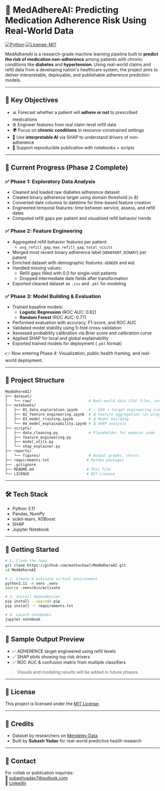 # 🧠 MedAdhereAI: Predicting Medication Adherence Risk Using Real-World Data

[![Python](https://img.shields.io/badge/Python-3.11-blue.svg)](https://www.python.org/downloads/release/python-3110/)
[![License: MIT](https://img.shields.io/badge/License-MIT-yellow.svg)](https://opensource.org/licenses/MIT)

MedAdhereAI is a research-grade machine learning pipeline built to **predict the risk of medication non-adherence** among patients with chronic conditions like **diabetes** and **hypertension**. Using real-world claims and refill data from a developing nation's healthcare system, the project aims to deliver interpretable, deployable, and publishable adherence prediction models.

---

## 📌 Key Objectives

- 📊 Forecast whether a patient will **adhere or not** to prescribed medications
- ⚙️ Engineer features from real claim-level refill data
- 🌍 Focus on **chronic conditions** in resource-constrained settings
- 🔎 Use **interpretable AI** via SHAP to understand drivers of non-adherence
- 📝 Support reproducible publication with notebooks + scripts

---

## 🧠 Current Progress (Phase 2 Complete)

### ✅ Phase 1: Exploratory Data Analysis
- Cleaned and loaded raw diabetes adherence dataset
- Created binary adherence target using domain threshold (≥ 8)
- Converted date columns to datetime for time-based feature creation
- Engineered temporal features: time between service, assess, and refill dates
- Computed refill gaps per patient and visualized refill behavior trends

### ✅ Phase 2: Feature Engineering
- Aggregated refill behavior features per patient:
  - `avg_refill_gap`, `max_refill_gap`, `total_visits`
- Merged most recent binary adherence label (`ADHERENT_BINARY`) per patient
- Enriched dataset with demographic features: `GENDER` and `AGE`
- Handled missing values:
  - Refill gaps filled with 0.0 for single-visit patients
  - Dropped intermediate date fields after transformation
- Exported cleaned dataset as `.csv` and `.pkl` for modeling

### ✅ Phase 3: Model Building & Evaluation
- Trained baseline models:
  - **Logistic Regression** (ROC AUC: 0.82)
  - **Random Forest** (ROC AUC: 0.77)
- Performed evaluation with accuracy, F1-score, and ROC AUC
- Validated model stability using 5-fold cross-validation
- Assessed probability calibration via Brier score and calibration curve
- Applied SHAP for local and global explainability
- Exported trained models for deployment (`.pkl` format)

👉 Now entering Phase 4: Visualization, public health framing, and real-world deployment.


---

## 📁 Project Structure

```bash
MedAdhereAI/
├── dataset/
│   └── raw/                          # Real-world data (CSV files, not committed)
├── notebooks/
│   ├── 01_data_exploration.ipynb     # ✅ EDA + target engineering (complete)
│   ├── 02_feature_engineering.ipynb  # ⏳ Feature aggregation (in progress)
│   ├── 03_model_training.ipynb       # ⏳ Model building
│   └── 04_model_explainability.ipynb # ⏳ SHAP analysis
├── scripts/
│   ├── data_cleaning.py              # Placeholder for modular code
│   ├── feature_engineering.py
│   ├── model_utils.py
│   └── shap_explainer.py
├── reports/
│   └── figures/                      # Output graphs, charts
├── requirements.txt                 # Python packages
├── .gitignore
├── README.md                        # This file
└── LICENSE                          # MIT License
```

---

## 🛠️ Tech Stack

- Python 3.11
- Pandas, NumPy
- scikit-learn, XGBoost
- SHAP
- Jupyter Notebook

---

## 🚀 Getting Started

```bash
# 1. Clone the repo
git clone https://github.com/mathachew7/MedAdhereAI.git
cd MedAdhereAI

# 2. Create & activate virtual environment
python3.11 -m venv .venv
source .venv/bin/activate

# 3. Install dependencies
pip install --upgrade pip
pip install -r requirements.txt

# 4. Launch notebooks
jupyter notebook
```

---

## 🧪 Sample Output Preview

- ✅ ADHERENCE target engineered using refill levels
- ✅ SHAP plots showing top risk drivers
- ✅ ROC AUC & confusion matrix from multiple classifiers

> Visuals and modeling results will be added in future phases.

---

## 📄 License

This project is licensed under the [MIT License](LICENSE).

---

## 🙌 Credits

- Dataset by researchers on [Mendeley Data](https://data.mendeley.com/datasets/zkp7sbbx64/2)
- Built by **Subash Yadav** for real-world predictive health research

---

## 💬 Contact

For collab or publication inquiries:  
📧 subashyadav7@outlook.com  
🔗 [LinkedIn](https://www.linkedin.com/in/mathachew7)
